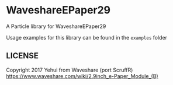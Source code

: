 # WaveshareEPaper29

A Particle library for WaveshareEPaper29

Usage examples for this library can be found in the `examples` folder

## LICENSE
Copyright 2017 Yehui from Waveshare (port ScruffR)
https://www.waveshare.com/wiki/2.9inch_e-Paper_Module_(B)
